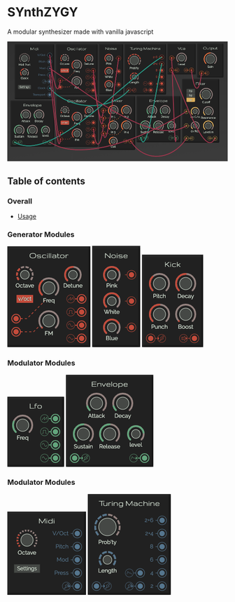 # SYnthZYGY

A modular synthesizer made with vanilla javascript

![Overview](./images/overview.png)

## Table of contents
### Overall
* [Usage](./usage.md)

### Generator Modules
[![Oscillator :: Generator module](./images/oscillator.png)](./kick.md)
[![Noise :: Generator module](./images/noise.png)](./noise.md)
[![Kick :: Drum module](./images/kick.png)](./kick.md)

### Modulator Modules
[![LFO :: Modulator module](./images/lfo.png)](./lfo.md)
[![Envelope :: Modulator module](./images/envelope.png)](./lfo.md)

### Modulator Modules
[![Midi :: Utility module](./images/midi.png)](./midi.md)
[![Turing Machine :: Utility module](./images/turing.png)](./turing.md)

